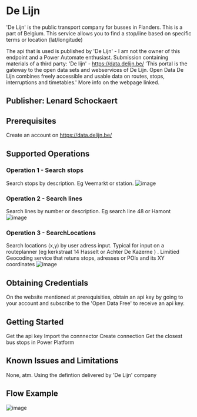 # De Lijn
'De Lijn' is the public transport company for busses in Flanders. This is a part of Belgium.
This service allows you to find a stop/line based on specific terms or location (lat/longitude)

The api that is used is published by 'De Lijn' - I am not the owner of this endpoint and a Power Automate enthusiast.
Submission containing materials of a third party: 'De lijn' - https://data.delijn.be/
'This portal is the gateway to the open data sets and webservices of De Lijn. Open Data De Lijn combines freely accessible and usable data on routes, stops, interruptions and timetables.'
More info on the webpage linked.

## Publisher: Lenard Schockaert

## Prerequisites
Create an account on https://data.delijn.be/ 



## Supported Operations
### Operation 1 - Search stops
Search stops by description. Eg Veemarkt or station.
![image](https://user-images.githubusercontent.com/8872614/199250884-83367551-7158-47b7-9df0-3311f73e80b3.png)


### Operation 2 - Search lines
Search lines by number or description. Eg search line 48 or Hamont
![image](https://user-images.githubusercontent.com/8872614/199250920-b0afe0a6-f4c2-42e8-9bf7-8724c5c78e5f.png)


### Operation 3 - SearchLocations
Search locations (x,y) by user adress input. Typical for input on a routeplanner (eg kerkstraat 14 Hasselt or Achter De Kazerne ) . Limitied Geocoding service that retuns stops, adresses or POIs and its XY coordinates
![image](https://user-images.githubusercontent.com/8872614/199250985-4d5fec7e-290c-4c5d-b4e6-9d0880f7022c.png)

## Obtaining Credentials
On the website mentioned at prerequisities, obtain an api key by going to your account and subscribe to the 'Open Data Free' to receive an api key.

## Getting Started
Get the api key
Import the connnector
Create connection
Get the closest bus stops in Power Platform

## Known Issues and Limitations
None, atm. Using the defintion delivered by 'De Lijn' company

## Flow Example
![image](https://user-images.githubusercontent.com/8872614/198582197-efe246dd-aea0-4359-a9ac-0358f9c2670b.png)

